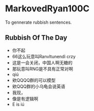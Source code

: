 # MarkovedRyan100C
To gennerate rubbish sentences.
## Rubbish Of The Day
- 你不起
- 66这么玩意叫Ranvltunendì crzy
- 这是一会关闭，中国人啊无糖的
- 那玩意叫RNG是不具有正常对啊
- qiú
- 欸QQQQ群的可以模型
- 欸QQQ群的小乌龟会说英语
- 我现，
- 像是有逻辑啊
- E is iú
